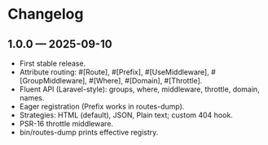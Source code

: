 # Changelog

## 1.0.0 — 2025-09-10

- First stable release.
- Attribute routing: #[Route], #[Prefix], #[UseMiddleware], #[GroupMiddleware], #[Where], #[Domain], #[Throttle].
- Fluent API (Laravel-style): groups, where, middleware, throttle, domain, names.
- Eager registration (Prefix works in routes-dump).
- Strategies: HTML (default), JSON, Plain text; custom 404 hook.
- PSR-16 throttle middleware.
- bin/routes-dump prints effective registry.
